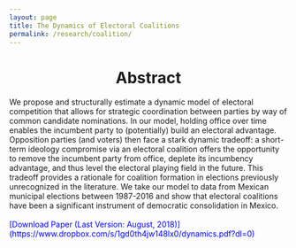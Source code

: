 ```yaml
---
layout: page
title: The Dynamics of Electoral Coalitions
permalink: /research/coalition/
---
```

<h1 style="text-align: center;" markdown="1"> Abstract</h1>
We propose and structurally estimate a dynamic model of electoral competition that
allows for strategic coordination between parties by way of common candidate nominations. In our model, holding office over time enables the incumbent party to (potentially) build an electoral advantage. Opposition parties (and voters) then face a stark
dynamic tradeoff: a short-term ideology compromise via an electoral coalition offers
the opportunity to remove the incumbent party from office, deplete its incumbency advantage, and thus level the electoral playing field in the future. This tradeoff provides
a rationale for coalition formation in elections previously unrecognized in the literature. We take our model to data from Mexican municipal elections between 1987-2016
and show that electoral coalitions have been a significant instrument of democratic
consolidation in Mexico.
 <br>
<br>
<span style="color: blue"> [Download Paper (Last Version: August,
2018)](https://www.dropbox.com/s/1gd0th4jw148lx0/dynamics.pdf?dl=0)
</span>




